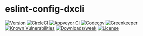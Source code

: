 eslint-config-dxcli
===================

[![Version](https://img.shields.io/npm/v/eslint-config-dxcli.svg)](https://npmjs.org/package/eslint-config-dxcli)
[![CircleCI](https://circleci.com/gh/dxcli/eslint-config-dxcli/tree/master.svg?style=svg)](https://circleci.com/gh/dxcli/eslint-config-dxcli/tree/master)
[![Appveyor CI](https://ci.appveyor.com/api/projects/status/github/dxcli/eslint-config-dxcli?branch=master&svg=true)](https://ci.appveyor.com/project/heroku/eslint-config-dxcli/branch/master)
[![Codecov](https://codecov.io/gh/dxcli/eslint-config-dxcli/branch/master/graph/badge.svg)](https://codecov.io/gh/dxcli/eslint-config-dxcli)
[![Greenkeeper](https://badges.greenkeeper.io/dxcli/eslint-config-dxcli.svg)](https://greenkeeper.io/)
[![Known Vulnerabilities](https://snyk.io/test/npm/eslint-config-dxcli/badge.svg)](https://snyk.io/test/npm/eslint-config-dxcli)
[![Downloads/week](https://img.shields.io/npm/dw/eslint-config-dxcli.svg)](https://npmjs.org/package/eslint-config-dxcli)
[![License](https://img.shields.io/npm/l/eslint-config-dxcli.svg)](https://github.com/dxcli/eslint-config-dxcli/blob/master/package.json)
